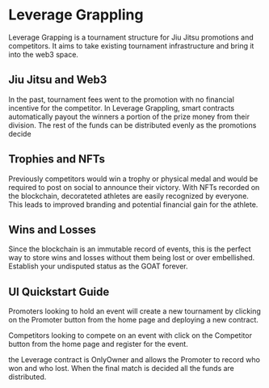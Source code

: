 # Leverage Grappling

Leverage Grapping is a tournament structure for Jiu Jitsu promotions and competitors. It aims to take existing tournament infrastructure and bring it into the web3 space.

## Jiu Jitsu and Web3

In the past, tournament fees went to the promotion with no financial incentive for the competitor. In Leverage Grappling, smart contracts automatically payout the winners a portion of the prize money from their division. The rest of the funds can be distributed evenly as the promotions decide

## Trophies and NFTs

Previously competitors would win a trophy or physical medal and would be required to post on social to announce their victory. With NFTs recorded on the blockchain, decorateted athletes are easily recognized by everyone. This leads to improved branding and potential financial gain for the athlete.

## Wins and Losses

Since the blockchain is an immutable record of events, this is the perfect way to store wins and losses without them being lost or over embellished. Establish your undisputed status as the GOAT forever.

## UI Quickstart Guide

Promoters looking to hold an event will create a new tournament by clicking on the Promoter button from the home page and deploying a new contract.

Competitors looking to compete on an event with click on the Competitor button from the home page and register for the event.

the Leverage contract is OnlyOwner and allows the Promoter to record who won and who lost. When the final match is decided all the funds are distributed.